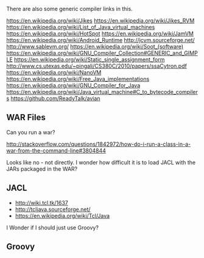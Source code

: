 
<!--
-->

There are also some generic compiler links in this.

https://en.wikipedia.org/wiki/Jikes
https://en.wikipedia.org/wiki/Jikes_RVM
https://en.wikipedia.org/wiki/List_of_Java_virtual_machines
https://en.wikipedia.org/wiki/HotSpot
https://en.wikipedia.org/wiki/JamVM
https://en.wikipedia.org/wiki/Android_Runtime
http://jcvm.sourceforge.net/
http://www.sablevm.org/
https://en.wikipedia.org/wiki/Soot_(software)
https://en.wikipedia.org/wiki/GNU_Compiler_Collection#GENERIC_and_GIMPLE
https://en.wikipedia.org/wiki/Static_single_assignment_form
http://www.cs.utexas.edu/~pingali/CS380C/2010/papers/ssaCytron.pdf
https://en.wikipedia.org/wiki/NanoVM
https://en.wikipedia.org/wiki/Free_Java_implementations
https://en.wikipedia.org/wiki/GNU_Compiler_for_Java
https://en.wikipedia.org/wiki/Java_virtual_machine#C_to_bytecode_compilers
https://github.com/ReadyTalk/avian

WAR Files
---------

Can you run a war?

http://stackoverflow.com/questions/1842972/how-do-i-run-a-class-in-a-war-from-the-command-line#3804844

Looks like no - not directly.  I wonder how difficult it is to load
JACL with the JARs packaged in the WAR?

JACL
----

 * http://wiki.tcl.tk/1637
 * http://tcljava.sourceforge.net/
 * https://en.wikipedia.org/wiki/Tcl/Java

I Wonder if I should just use Groovy?

Groovy
------

<!-- vim: set autoindent expandtab sw=4 syntax=markdown: -->
